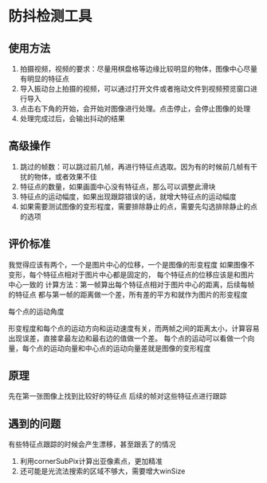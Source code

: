 # 防抖检测工具
## 使用方法
1. 拍摄视频，视频的要求：尽量用棋盘格等边缘比较明显的物体，图像中心尽量有明显的特征点
2. 导入振动台上拍摄的视频，可以通过打开文件或者拖动文件到视频预览窗口进行导入
3. 点击右下角的开始，会开始对图像进行处理。点击停止，会停止图像的处理
4. 处理完成过后，会输出抖动的结果

## 高级操作
1. 跳过的帧数：可以跳过前几帧，再进行特征点选取。因为有的时候前几帧有干扰的物体，或者效果不佳
2. 特征点的数量，如果画面中心没有特征点，那么可以调整此滑块
3. 特征点的运动幅度，如果出现跟踪错误的话，就增大特征点的运动幅度
4. 如果需要测试图像的变形程度，需要排除静止的点，需要先勾选排除静止的点的选项

## 评价标准
我觉得应该有两个，一个是图片中心的位移，一个是图像的形变程度
如果图像不变形，每个特征点相对于图片中心都是固定的，
每个特征点的位移应该是和图片中心一致的
计算方法：第一帧算出每个特征点相对于图片中心的距离，后续每帧的特征点
都与第一帧的距离做一个差，所有差的平方和就作为图片的形变程度

每个点的运动角度

形变程度和每个点的运动方向和运动速度有关，而两帧之间的距离太小，计算容易出现误差，直接拿最左边和最右边的值做一个差。
每个点的运动可以看做一个向量，每个点的运动向量和中心点的运动向量差就是图像的变形程度

## 原理
先在第一张图像上找到比较好的特征点
后续的帧对这些特征点进行跟踪

## 遇到的问题
有些特征点跟踪的时候会产生漂移，甚至跟丢了的情况
1. 利用cornerSubPix计算出亚像素点，更加精准
2. 还可能是光流法搜索的区域不够大，需要增大winSize